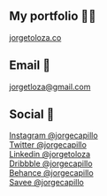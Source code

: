 <!--
**JorgeCapillo/jorgecapillo** is a ✨ _special_ ✨ repository because its `README.md` (this file) appears on your GitHub profile.

Here are some ideas to get you started:

- 🔭 I’m currently working on ...
- 🌱 I’m currently learning ...
- 👯 I’m looking to collaborate on ...
- 🤔 I’m looking for help with ...
- 💬 Ask me about ...
- 📫 How to reach me: ...
- 😄 Pronouns: ...
- ⚡ Fun fact: ...
-->

## My portfolio 👨‍💻
[jorgetoloza.co](https://jorgetoloza.co)

## Email 📧
[jorgetloza@gmail.com](mailto:jorgetloza@gmail.com)  

## Social 📱
[Instagram @jorgecapillo](https://instagram.com/jorgecapillo)  
[Twitter @jorgecapillo](https://twitter.com/jorgecapillo)  
[Linkedin @jorgetoloza](https://linkedin.com/in/jorgetoloza)  
[Dribbble @jorgecapillo](https://dribbble.com/jorgecapillo)  
[Behance @jorgecapillo](https://behance.net/jorgecapillo)  
[Savee @jorgecapillo](https://savee.it/jorgecapillo)  
